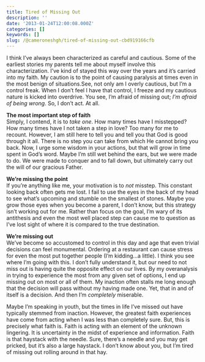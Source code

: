 ```yaml
---
title: Tired of Missing Out
description: ''
date: '2013-01-24T12:00:08.000Z'
categories: []
keywords: []
slug: /@cameroneshgh/tired-of-missing-out-cbd919166cfb
---
```


I think I’ve always been characterized as careful and cautious. Some of the earliest stories my parents tell me about myself involve this characterization. I’ve kind of stayed this way over the years and it’s carried into my faith. My caution is to the point of causing paralysis at times even in the most benign of situations.See, not only am I overly cautious, but I’m a control freak. When I don’t feel I have that control, I freeze and my cautious nature is kicked into overdrive. You see, I’m afraid of missing out; _I’m afraid of being wrong_. So, I don’t act. At all.

**The most important step of faith**  
Simply, I contend, it is to _take one_. How many times have I misstepped? How many times have I not taken a step in love? Too many for me to recount. However, I am still here to tell you and tell you that God is good through it all. There is no step you can take from which He cannot bring you back. Now, I urge some wisdom in your actions, but that will grow in time spent in God’s word. Maybe I’m still wet behind the ears, but we were made to do. We were made to conquer and to fall down, but ultimately carry out the will of our gracious Father.

**We’re missing the point**  
If you’re anything like me, your motivation is to _not_ misstep. This constant looking back often gets me lost. I fail to use the eyes in the back of my head to see what’s upcoming and stumble on the smallest of stones. Maybe you grow those eyes when you become a parent, I don’t know, but this strategy isn’t working out for me. Rather than focus on the goal, I’m wary of its antithesis and even the most well placed step can cause me to question as I’ve lost sight of where it is compared to the true destination.

**We’re missing out**  
We’ve become so accustomed to control in this day and age that even trivial decisions can feel monumental. Ordering at a restaurant can cause stress for even the most put together people (I’m kidding…a little). I think you see where I’m going with this. I don’t fully understand it, but our need to not miss out is having quite the opposite effect on our lives. By my overanalysis in trying to experience the most from any given set of options, I end up missing out on most or all of them. My inaction often stalls me long enough that the decision will pass without my having made one. Yet, that in and of itself is a decision. And then I’m _completely_ miserable.

Maybe I’m speaking in youth, but the times in life I’ve missed out have typically stemmed from inaction. However, the greatest faith experiences have come from acting when I was less than completely sure. But, this is precisely what faith is. Faith is acting with an element of the unknown lingering. It is uncertainty in the midst of experience and information. Faith is that haystack with the needle. Sure, there’s a needle and you may get pricked, but it’s also a large haystack. I don’t know about you, but I’m tired of missing out rolling around in that hay.
